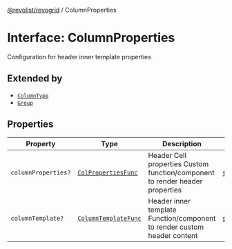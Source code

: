 [@revolist/revogrid](README.md) / ColumnProperties

# Interface: ColumnProperties

Configuration for header inner template properties

## Extended by

- [`ColumnType`](Interface.ColumnType.md)
- [`Group`](Interface.Group.md)

## Properties

| Property | Type | Description | Defined in |
| ------ | ------ | ------ | ------ |
| `columnProperties?` | [`ColPropertiesFunc`](TypeAlias.ColPropertiesFunc.md) | Header Cell properties Custom function/component to render header properties | [src/types/interfaces.ts:110](https://github.com/revolist/revogrid/blob/479ecce95b25b0761395add7477e34a6fe066174/src/types/interfaces.ts#L110) |
| `columnTemplate?` | [`ColumnTemplateFunc`](TypeAlias.ColumnTemplateFunc.md) | Header inner template Function/component to render custom header content | [src/types/interfaces.ts:105](https://github.com/revolist/revogrid/blob/479ecce95b25b0761395add7477e34a6fe066174/src/types/interfaces.ts#L105) |
